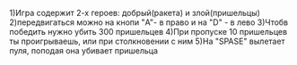 1)Игра содержит 2-х героев: добрый(ракета) и злой(пришельцы)
2)передвигаться можно на кнопи "A"- в право и на "D" - в лево
3)Чтобв победить нужно убить 300 пришельцев
4)При пропуске 10 пришельцев ты проигрываешь, или при столкновении с ним
5)На "SPASE" вылетает пуля, поподая она убивает пришельца
